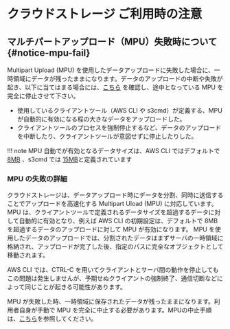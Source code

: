 # クラウドストレージ ご利用時の注意

## マルチパートアップロード（MPU）失敗時について {#notice-mpu-fail}

Multipart Upload (MPU) を使用したデータアップロードに失敗した場合に、一時領域にデータが残ったままになります。データのアップロードの中断や失敗が起き、以下に当てはまる場合には、[こちら](usage.md#abort-mpu) を確認し、途中となっている MPU を完全に停止させて下さい。

* 使用しているクライアントツール（AWS CLI や s3cmd）が定義する、MPU が自動的に有効になる程の大きなデータをアップロードした。
* クライアントツールのプロセスを強制停止するなど、データのアップロードを中断したり、クライアントツールが意図せずに停止したりした。

!!! note
    MPU 自動でが有効となるデータサイズは、AWS CLI ではデフォルトで [8MB](https://docs.aws.amazon.com/cli/latest/topic/s^Z^Z3-config.html#multipart-threshold) 、s3cmd では [15MB](https://s3tools.org/kb/item13.htm)と定義されています

### MPU の失敗の詳細

クラウドストレージは、データアップロード時にデータを分割、同時に送信することでアップロードを高速化する Multipart Uload (MPU) に対応しています。
MPU は、クライアントツールで定義されるデータサイズを超過するデータに対して自動的に有効となり、例えば AWS CLI の初期設定は、デフォルトで 8MB を超過するデータのアップロードに対して MPU が有効になります。
MPU を使用したデータのアップロードでは、分割されたデータはまずサーバの一時領域に格納され、アップロードが完了した後、指定のパスに完全なオブジェクトとして移動されます。

AWS CLI では、CTRL-C を用いてクライアントとサーバ間の動作を停止してもこの問題は発生しませんが、予期せぬクライアントの強制終了、通信切断などによって同じことが起きる可能性があります。

MPU が失敗した時、一時領域に保存されたデータが残ったままになります。利用者自身が手動で MPU を完全に中止する必要があります。MPUの中止手順は、[こちら](usage.md#abort-mpu)を参照してください。
